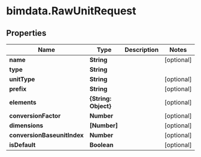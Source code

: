 # bimdata.RawUnitRequest

## Properties

Name | Type | Description | Notes
------------ | ------------- | ------------- | -------------
**name** | **String** |  | [optional] 
**type** | **String** |  | 
**unitType** | **String** |  | [optional] 
**prefix** | **String** |  | [optional] 
**elements** | **{String: Object}** |  | [optional] 
**conversionFactor** | **Number** |  | [optional] 
**dimensions** | **[Number]** |  | [optional] 
**conversionBaseunitIndex** | **Number** |  | [optional] 
**isDefault** | **Boolean** |  | [optional] 


